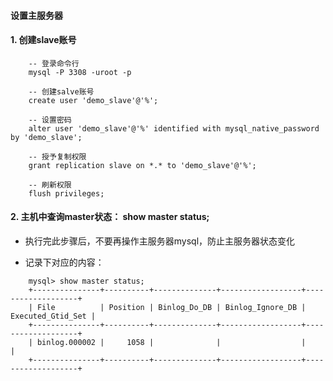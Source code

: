 #### 设置主服务器

#### 1. 创建slave账号
```
    -- 登录命令行
    mysql -P 3308 -uroot -p

    -- 创建salve账号
    create user 'demo_slave'@'%';

    -- 设置密码
    alter user 'demo_slave'@'%' identified with mysql_native_password by 'demo_slave';

    -- 授予复制权限
    grant replication slave on *.* to 'demo_slave'@'%';

    -- 刷新权限
    flush privileges;
```

#### 2. 主机中查询master状态： show master status;

* 执行完此步骤后，不要再操作主服务器mysql，防止主服务器状态变化

* 记录下对应的内容：
```
    mysql> show master status;
    +---------------+----------+--------------+------------------+-------------------+
    | File          | Position | Binlog_Do_DB | Binlog_Ignore_DB | Executed_Gtid_Set |
    +---------------+----------+--------------+------------------+-------------------+
    | binlog.000002 |     1058 |              |                  |                   |
    +---------------+----------+--------------+------------------+-------------------+
```

<br/>
<br/>
